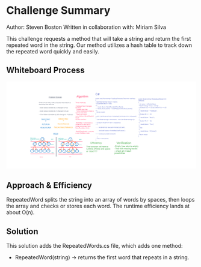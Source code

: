 # Challenge Summary

Author: Steven Boston
Written in collaboration with: Miriam Silva

This challenge requests a method that will take a string and return the first repeated word in the string. Our method utilizes a hash table to track down the repeated word quickly and easily.

## Whiteboard Process

![C31WhiteBoard](C18WhiteBoard.png)

## Approach & Efficiency

RepeatedWord splits the string into an array of words by spaces, then loops the array and checks or stores each word. The runtime efficiency lands at about O(n).

## Solution

This solution adds the RepeatedWords.cs file, which adds one method:

- RepeatedWord(string) -> returns the first word that repeats in a string.
